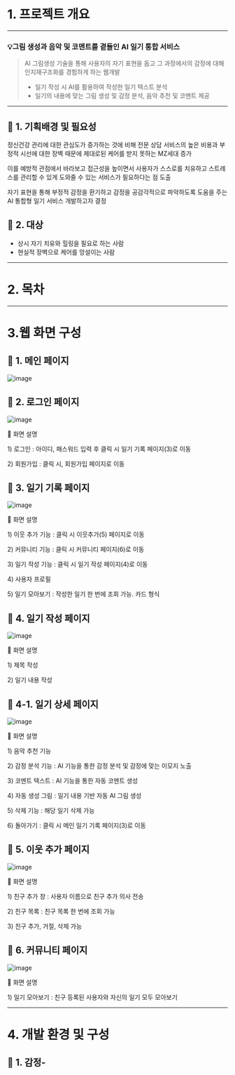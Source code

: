 # 1. 프로젝트 개요
---
### 💡그림 생성과 음악 및 코멘트를 곁들인 AI 일기 통합 서비스

> AI 그림생성 기술을 통해 사용자의 자기 표현을 돕고 그 과정에서의 감정에 대해 인지재구조화를 경험하게 하는 웹개발
> - 일기 작성 시 AI를 활용하여 작성한 일기 텍스트 분석
> - 일기의 내용에 맞는 그림 생성 및 감정 분석, 음악 추천 및 코멘트 제공

---

## 🔹 1. 기획배경 및 필요성

정신건강 관리에 대한 관심도가 증가하는 것에 비해 전문 상담 서비스의 높은 비용과 부정적 시선에 대한 장벽 때문에 제대로된 케어를 받지 못하는 MZ세대 증가

이를 예방적 관점에서 바라보고 접근성을 높이면서 사용자가 스스로를 치유하고 스트레스를 관리할 수 있게 도와줄 수 있는 서비스가 필요하다는 점 도출

자기 표현을 통해 부정적 감정을 환기하고 감정을 공감각적으로 파악하도록 도움을 주는 AI 통합형 일기 서비스 개발하고자 결정

## 🔹 2. 대상

- 상시 자기 치유와 힐링을 필요로 하는 사람
- 현실적 장벽으로 케어를 망설이는 사람

---

# 2. 목차
---
# 3.웹 화면 구성
## 🔹 1. 메인 페이지

![image](https://github.com/Three-Park/frontend_server/assets/128453499/f022c515-2c16-4880-ad27-f0e6cd791a37)


## 🔹 2. 로그인 페이지

![image](https://github.com/Three-Park/frontend_server/assets/128453499/573cd7e5-852e-4e19-99d6-b564a45c418c)


📖 화면 설명

1\) 로그인 : 아이디, 패스워드 입력 후 클릭 시 일기 기록 페이지(3)로 이동

2\) 회원가입 : 클릭 시, 회원가입 페이지로 이동

## 🔹 3. 일기 기록 페이지

![image](https://github.com/Three-Park/frontend_server/assets/128453499/97ba4dba-2587-471c-a603-c12903999583)

📖 화면 설명

1\) 이웃 추가 기능 : 클릭 시 이웃추가(5) 페이지로 이동

2\) 커뮤니티 기능 : 클릭 시 커뮤니티 페이지(6)로 이동

3\) 일기 작성 기능 : 클릭 시 일기 작성 페이지(4)로 이동

4\) 사용자 프로필

5\) 일기 모아보기 : 작성한 일기 한 번에 조회 가능. 카드 형식

## 🔹 4. 일기 작성 페이지

![image](https://github.com/Three-Park/frontend_server/assets/128453499/c414d98f-e045-4218-914b-7d21db403676)

📖 화면 설명

1\) 제목 작성

2\) 일기 내용 작성

## 🔹 4-1. 일기 상세 페이지

![image](https://github.com/Three-Park/frontend_server/assets/128453499/a3941ce7-161e-4409-9f57-1d002889c72c)

📖 화면 설명

1\) 음악 추천 기능

2\) 감정 분석 기능 : AI 기능을 통한 감정 분석 및 감정에 맞는 이모지 노출

3\) 코멘트 텍스트 : AI 기능을 통한 자동 코멘트 생성

4\) 자동 생성 그림 : 일기 내용 기반 자동 AI 그림 생성

5\) 삭제 기능 : 해당 일기 삭제 가능

6\) 돌아가기 : 클릭 시 메인 일기 기록 페이지(3)로 이동

## 🔹 5. 이웃 추가 페이지

![image](https://github.com/Three-Park/frontend_server/assets/128453499/2512e173-802c-478d-a48f-8dd91ecc2fab)

📖 화면 설명

1\) 친구 추가 창 : 사용자 이름으로 친구 추가 의사 전송

2\) 친구 목록 : 친구 목록 한 번에 조회 가능

3\) 친구 추가, 거절, 삭제 가능

## 🔹 6. 커뮤니티 페이지

![image](https://github.com/Three-Park/frontend_server/assets/128453499/32526563-bbb1-4180-9805-55330dcd3c69)

📖 화면 설명

1\) 일기 모아보기 : 친구 등록된 사용자와 자신의 일기 모두 모아보기

---

# 4. 개발 환경 및 구성

## 🔹 1. 감정-
